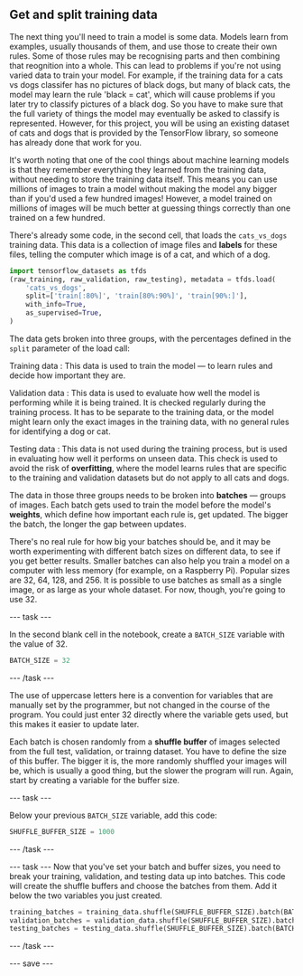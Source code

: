 ## Get and split training data

The next thing you'll need to train a model is some data. Models learn from examples, usually thousands of them, and use those to create their own rules. Some of those rules may be recognising parts and then combining that reognition into a whole. This can lead to problems if you're not using varied data to train your model. For example, if the training data for a cats vs dogs classifer has no pictures of black dogs, but many of black cats, the model may learn the rule 'black = cat', which will cause problems if you later try to classify pictures of a black dog. So you have to make sure that the full variety of things the model may eventually be asked to classify is represented. However, for this project, you will be using an existing dataset of cats and dogs that is provided by the TensorFlow library, so someone has already done that work for you.

It's worth noting that one of the cool things about machine learning models is that they remember everything they learned from the training data, without needing to store the training data itself. This means you can use millions of images to train a model without making the model any bigger than if you'd used a few hundred images! However, a model trained on millions of images will be much better at guessing things correctly than one trained on a few hundred.

There's already some code, in the second cell, that loads the `cats_vs_dogs` training data. This data is a collection of image files and **labels** for these files, telling the computer which image is of a cat, and which of a dog.

```python
import tensorflow_datasets as tfds
(raw_training, raw_validation, raw_testing), metadata = tfds.load(
    'cats_vs_dogs',
    split=['train[:80%]', 'train[80%:90%]', 'train[90%:]'],
    with_info=True,
    as_supervised=True,
)
```

The data gets broken into three groups, with the percentages defined in the `split` parameter of the load call:

Training data
: This data is used to train the model — to learn rules and decide how important they are.

Validation data
: This data is used to evaluate how well the model is performing while it is being trained. It is checked regularly during the training process. It has to be separate to the training data, or the model might learn only the exact images in the training data, with no general rules for identifying a dog or cat.

Testing data
: This data is not used during the training process, but is used in evaluating how well it performs on unseen data. This check is used to avoid the risk of **overfitting**, where the model learns rules that are specific to the training and validation datasets but do not apply to all cats and dogs.


The data in those three groups needs to be broken into **batches** — groups of images. Each batch gets used to train the model before the model's **weights**, which define how important each rule is, get updated. The bigger the batch, the longer the gap between updates. 

There's no real rule for how big your batches should be, and it may be worth experimenting with different batch sizes on different data, to see if you get better results. Smaller batches can also help you train a model on a computer with less memory (for example, on a Raspberry Pi). Popular sizes are 32, 64, 128, and 256. It is possible to use batches as small as a single image, or as large as your whole dataset. For now, though, you're going to use 32.

--- task ---

In the second blank cell in the notebook, create a `BATCH_SIZE` variable with the value of 32. 

```python
BATCH_SIZE = 32
```

--- /task ---

The use of uppercase letters here is a convention for variables that are manually set by the programmer, but not changed in the course of the program. You could just enter 32 directly where the variable gets used, but this makes it easier to update later.

Each batch is chosen randomly from a **shuffle buffer** of images selected from the full test, validation, or trainng dataset. You have to define the size of this buffer. The bigger it is, the more randomly shuffled your images will be, which is usually a good thing, but the slower the program will run. Again, start by creating a variable for the buffer size.

--- task ---

Below your previous `BATCH_SIZE` variable, add this code:

```python
SHUFFLE_BUFFER_SIZE = 1000
```

--- /task ---

--- task ---
Now that you've set your batch and buffer sizes, you need to break your training, validation, and testing data up into batches. This code will create the shuffle buffers and choose the batches from them. Add it below the two variables you just created.

```python
training_batches = training_data.shuffle(SHUFFLE_BUFFER_SIZE).batch(BATCH_SIZE)
validation_batches = validation_data.shuffle(SHUFFLE_BUFFER_SIZE).batch(BATCH_SIZE)
testing_batches = testing_data.shuffle(SHUFFLE_BUFFER_SIZE).batch(BATCH_SIZE)
```


--- /task ---

--- save ---